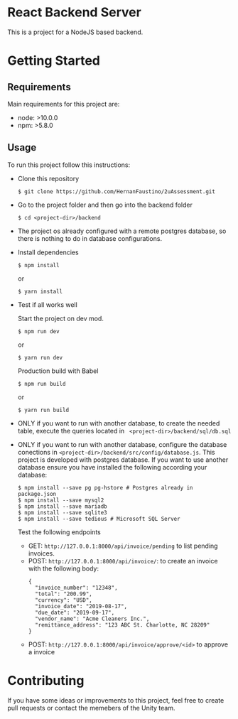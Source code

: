 # React Backend Server

This is a project for a NodeJS based backend.

# Getting Started

## Requirements

Main requirements for this project are:

- node: >10.0.0
- npm: >5.8.0

## Usage
To run this project follow this instructions:

* Clone this repository
    ```
    $ git clone https://github.com/HernanFaustino/2uAssessment.git
    ```
* Go to the project folder and then go into the backend folder
    ```
    $ cd <project-dir>/backend
    ```
* The project os already configured with a remote postgres database, so there is nothing to do in database configurations. 

* Install dependencies

    ```
    $ npm install
    ```
    or
    ```
    $ yarn install
    ```
  

* Test if all works well
  
  Start the project on dev mod.

  ```
  $ npm run dev
  ```
  or
  ```
  $ yarn run dev
  ```
  
  Production build with Babel
  
  ```
  $ npm run build
  ```
  or
  ```
  $ yarn run build
  ```
  
* ONLY if you want to run with another database, to create the needed table, execute the queries located in ```
  <project-dir>/backend/sql/db.sql```
* ONLY if you want to run with another database, configure the database conections in ```<project-dir>/backend/src/config/database.js```. This
project is developed with postgres database. If you want to use another database ensure you have installed the following according your database:

  ```
  $ npm install --save pg pg-hstore # Postgres already in package.json
  $ npm install --save mysql2
  $ npm install --save mariadb
  $ npm install --save sqlite3
  $ npm install --save tedious # Microsoft SQL Server
  ```
  Test the following endpoints
  
  - GET: ```http://127.0.0.1:8000/api/invoice/pending``` to list pending invoices.
  - POST: ```http://127.0.0.1:8000/api/invoice/```: to create an invoice with the following body:
    ```
    {
      "invoice_number": "12348",
      "total": "200.99",
      "currency": "USD",
      "invoice_date": "2019-08-17",
      "due_date": "2019-09-17",
      "vendor_name": "Acme Cleaners Inc.",
      "remittance_address": "123 ABC St. Charlotte, NC 28209"
    }
    ```
  - POST: ```http://127.0.0.1:8000/api/invoice/approve/<id>``` to approve a invoice

# Contributing
If you have some ideas or improvements to this project, feel free to create pull requests or contact the memebers of the Unity team.



